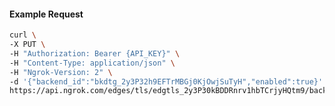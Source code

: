 <!-- Code generated for API Clients. DO NOT EDIT. -->

#### Example Request

```bash
curl \
-X PUT \
-H "Authorization: Bearer {API_KEY}" \
-H "Content-Type: application/json" \
-H "Ngrok-Version: 2" \
-d '{"backend_id":"bkdtg_2y3P32h9EFTrMBGj0KjOwjSuTyH","enabled":true}' \
https://api.ngrok.com/edges/tls/edgtls_2y3P30kBDDRnrv1hbTCrjyHQtm9/backend
```
